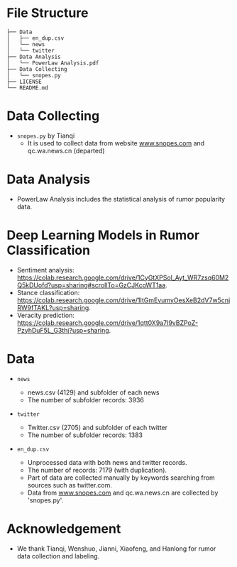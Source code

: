 # File Structure
```
├── Data
│   ├── en_dup.csv
│	└── news
│	└── twitter
├── Data Analysis
│   └── PowerLaw Analysis.pdf
├── Data Collecting
│   └── snopes.py
├── LICENSE
└── README.md
```

# Data Collecting  
- `snopes.py` by Tianqi
  - It is used to collect data from website www.snopes.com and qc.wa.news.cn (departed)

# Data Analysis  
- PowerLaw Analysis includes the statistical analysis of rumor popularity data. 

# Deep Learning Models in Rumor Classification
- Sentiment analysis: https://colab.research.google.com/drive/1CyGtXPSol_Ayt_WR7zsq60M2Q5kDUofd?usp=sharing#scrollTo=GzCJKcoWT1aa. 
- Stance classification: https://colab.research.google.com/drive/1ItGmEvumyOesXeB2dV7w5cnjRW9fTAKL?usp=sharing.  
- Veracity prediction: https://colab.research.google.com/drive/1qtt0X9a7I9vBZPoZ-PzyhDuF5L_G3thj?usp=sharing. 


# Data
- `news` 
  - news.csv (4129) and subfolder of each news
  - The number of subfolder records: 3936   

- `twitter` 
  - Twitter.csv (2705) and subfolder of each twitter
  - The number of subfolder records: 1383  

- `en_dup.csv`
  - Unprocessed data with both news and twitter records.  
  - The number of records: 7179 (with duplication).   
  - Part of data are collected manually by keywords searching from sources such as twitter.com.  
  - Data from www.snopes.com and qc.wa.news.cn are collected by 'snopes.py'.  

  
  
# Acknowledgement
- We thank Tianqi, Wenshuo, Jianni, Xiaofeng, and Hanlong for rumor data collection and labeling.  


